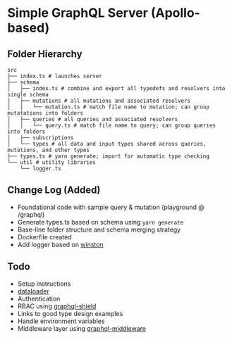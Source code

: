# Simple GraphQL Server (Apollo-based)

## Folder Hierarchy

```shell
src
├── index.ts # launches server
├── schema
│   ├── index.ts # combine and export all typedefs and resolvers into single schema
│   ├── mutations # all mutations and associated resolvers
│   │   └── mutation.ts # match file name to mutation; can group mutatations into folders
│   ├── queries # all queries and associated resolvers
│   │   └── query.ts # match file name to query; can group queries into folders
│   ├── subscriptions
│   └── types # all data and input types shared across queries, mutations, and other types
├── types.ts # yarn generate; import for automatic type checking
└── util # utility libraries
    └── logger.ts
```

## Change Log (Added)

- Foundational code with sample query & mutation (playground @ /graphql)
- Generate types.ts based on schema using `yarn generate`
- Base-line folder structure and schema merging strategy
- Dockerfile created
- Add logger based on [winston](https://github.com/winstonjs/winston)

## Todo

- Setup instructions
- [dataloader](https://github.com/facebook/dataloader)
- Authentication
- RBAC using [graphql-shield](https://github.com/maticzav/graphql-shield)
- Links to good type design examples
- Handle environment variables
- Middleware layer using [graphql-middleware](https://github.com/prisma/graphql-middleware)
